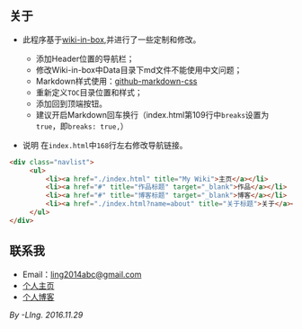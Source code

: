 ## 关于

* 此程序基于[wiki-in-box](https://github.com/dmscode/Wiki-in-box),并进行了一些定制和修改。
    * 添加Header位置的导航栏；
    * 修改Wiki-in-box中Data目录下md文件不能使用中文问题；
    * Markdown样式使用：[github-markdown-css](https://github.com/sindresorhus/github-markdown-css)
    * 重新定义`TOC`目录位置和样式；
    * 添加回到顶端按钮。
    * 建议开启Markdown回车换行（index.html第109行中`breaks`设置为`true`，即`breaks: true,`）

* 说明
在`index.html`中`168`行左右修改导航链接。
```html
<div class="navlist">
     <ul>
         <li><a href="./index.html" title="My Wiki">主页</a></li>
         <li><a href="#" title="作品标题" target="_blank">作品</a></li>
         <li><a href="#" title="博客标题" target="_blank">博客</a></li>
         <li><a href="./index.html?name=about" title="关于标题">关于</a></li>
     </ul>
</div>
```
## 联系我

* Email：ling2014abc@gmail.com
* [个人主页](http://akanesola.coding.me/home)
* [个人博客](https://akanesola.github.io)


*By -LIng.*
*2016.11.29*